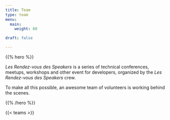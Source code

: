```yaml
---
title: Team
type: team
menu:
  main:
    weight: 60

draft: false

---
```


{{% hero %}}

*Les Rendez-vous des Speakers* is a series of technical conferences, meetups, workshops and other event for developers, organized by the *Les Rendez-vous des Speakers* crew.

To make all this possible, an awesome team of volunteers is working behind the scenes.

{{% /hero %}}

<!-- ... -->

{{< teams >}}

<!-- ... -->

